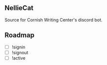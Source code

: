NellieCat
---------

Source for Cornish Writing Center's discord bot.

Roadmap
-------
- [ ] !signin
- [ ] !signout
- [ ] !active
